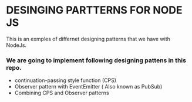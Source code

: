 # DESINGING PARTTERNS FOR NODE JS

This is an exmples of differnet designing patterns that we have with NodeJs.


### We are going to implement following designing pattens in this repo.

- continuation-passing style function (CPS)
- Observer pattern with EventEmitter ( Also known as PubSub)
- Combining CPS and Observer patterns
